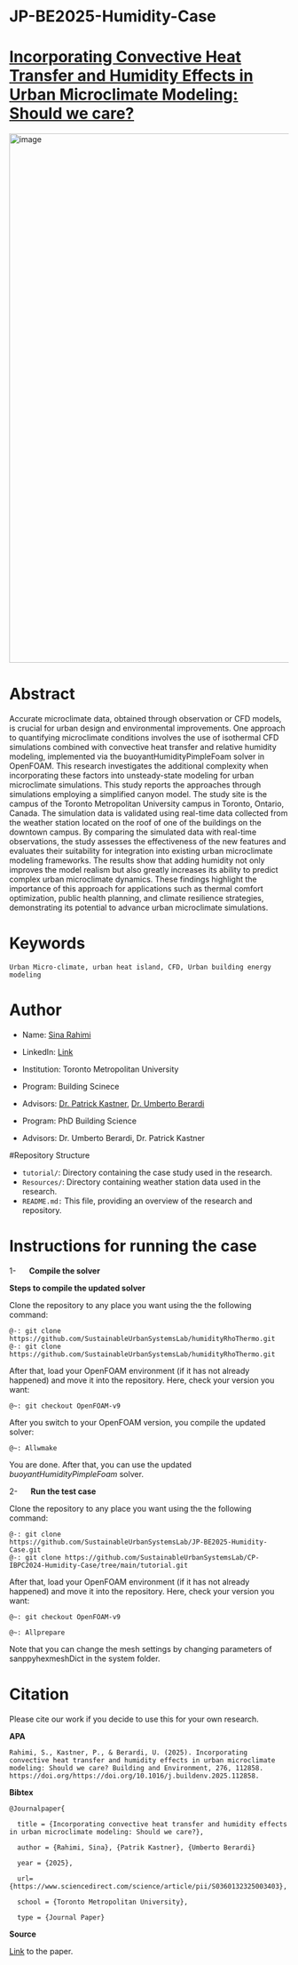 # JP-BE2025-Humidity-Case

# [Incorporating Convective Heat Transfer and Humidity Effects in Urban Microclimate Modeling: Should we care?](https://www.sciencedirect.com/science/article/pii/S0360132325003403)


<img width="953" alt="image" src="https://github.com/user-attachments/assets/c0110f1b-a4c1-4b7f-b730-4e5f825effb7" />



# Abstract

Accurate microclimate data, obtained through observation or CFD models, is crucial for urban design and environmental improvements. One approach to quantifying microclimate conditions involves the use of isothermal CFD simulations combined with convective heat transfer and relative humidity modeling, implemented via the buoyantHumidityPimpleFoam solver in OpenFOAM. This research investigates the additional complexity when incorporating these factors into unsteady-state modeling for urban microclimate simulations. This study reports the approaches through simulations employing a simplified canyon model. The study site is the campus of the Toronto Metropolitan University campus in Toronto, Ontario, Canada. The simulation data is validated using real-time data collected from the weather station located on the roof of one of the buildings on the downtown campus. By comparing the simulated data with real-time observations, the study assesses the effectiveness of the new features and evaluates their suitability for integration into existing urban microclimate modeling frameworks. The results show that adding humidity not only improves the model realism but also greatly increases its ability to predict complex urban microclimate dynamics. These findings highlight the importance of this approach for applications such as thermal comfort optimization, public health planning, and climate resilience strategies, demonstrating its potential to advance urban microclimate simulations.


# Keywords

```Urban Micro-climate, urban heat island, CFD, Urban building energy modeling```

# Author

- Name: [Sina Rahimi](mailto:sina.rahimi@torontomu.ca)
- LinkedIn: [Link](https://www.linkedin.com/in/sinarahimi2020/)
- Institution: Toronto Metropolitan University

- Program: Building Scinece
- Advisors: [Dr. Patrick Kastner](https://arch.gatech.edu/people/patrick-kastner), [Dr. Umberto Berardi](https://sites.google.com/site/umbertoberardihomepage/home)
- Program: PhD Building Science
- Advisors: Dr. Umberto Berardi, Dr. Patrick Kastner


#Repository Structure

- ```tutorial/```: Directory containing the case study used in the research.
- ```Resources/```: Directory containing weather station data used in the research.
- ```README.md:``` This file, providing an overview of the research and repository.

# Instructions for running the case


1-      **Compile the solver**

**Steps to compile the updated solver**

Clone the repository to any place you want using the
the following command:

```console
@-: git clone
https://github.com/SustainableUrbanSystemsLab/humidityRhoThermo.git
@-: git clone https://github.com/SustainableUrbanSystemsLab/humidityRhoThermo.git
```

After that, load your OpenFOAM environment (if it has not already
happened) and move it into the repository. Here, check your version you want:

```console
@~: git checkout OpenFOAM-v9
```

After you switch to your OpenFOAM version, you compile the
updated solver:

```console
@~: Allwmake
```

You are done. After that, you can use the updated *buoyantHumidityPimpleFoam* solver.

2-      **Run the test case**

Clone the repository to any place you want using the
the following command:

```console
@-: git clone
https://github.com/SustainableUrbanSystemsLab/JP-BE2025-Humidity-Case.git
@-: git clone https://github.com/SustainableUrbanSystemsLab/CP-IBPC2024-Humidity-Case/tree/main/tutorial.git
```

After that, load your OpenFOAM environment (if it has not already happened) and move it into the repository. Here, check your version you want:

```console
@~: git checkout OpenFOAM-v9  
```
```console
@~: Allprepare
```

Note that you can change the mesh settings by changing
parameters of sanppyhexmeshDict in the system folder.

# Citation

Please cite our work if you decide to use this for your own research.

**APA**

```
Rahimi, S., Kastner, P., & Berardi, U. (2025). Incorporating convective heat transfer and humidity effects in urban microclimate modeling: Should we care? Building and Environment, 276, 112858. https://doi.org/https://doi.org/10.1016/j.buildenv.2025.112858.
```

**Bibtex**
```
@Journalpaper{

  title = {Incorporating convective heat transfer and humidity effects in urban microclimate modeling: Should we care?},

  author = {Rahimi, Sina}, {Patrik Kastner}, {Umberto Berardi}

  year = {2025},

  url={https://www.sciencedirect.com/science/article/pii/S0360132325003403}, 

  school = {Toronto Metropolitan University},

  type = {Journal Paper}
```
**Source**

[Link]([https://www.sciencedirect.com/science/article/pii/S0360132325003403](https://www.researchgate.net/publication/389890731_Incorporating_Convective_Heat_Transfer_and_Humidity_Effects_in_Urban_Microclimate_Modeling_Should_we_care)) to the paper.
